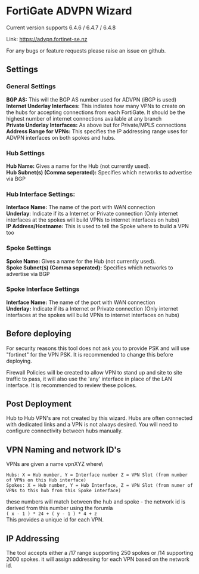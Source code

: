# FortiGate ADVPN Wizard

Current version supports 6.4.6 / 6.4.7 / 6.4.8


Link: https://advpn.fortinet-se.nz

For any bugs or feature requests please raise an issue on github. 

## Settings

### General Settings

**BGP AS:** This will the BGP AS number used for ADVPN (iBGP is used) \
**Internet Underlay Interfaces:** This indiates how many VPNs to create on the hubs for accepting connections from each FortiGate. It should be the highest number of internet connections available at any branch\
**Private Underlay Interfaces:** As above but for Private/MPLS connections\
**Address Range for VPNs:** This specifies the IP addressing range uses for ADVPN interfaces on both spokes and hubs. 


### Hub Settings
**Hub Name:** Gives a name for the Hub (not currently used).\
**Hub Subnet(s) (Comma seperated):** Specifies which networks to advertise via BGP

### Hub Interface Settings:
**Interface Name:** The name of the port with WAN connection\
**Underlay**: Indicate if its a Internet or Private connection (Only internet interfaces at the spokes will build VPNs to internet interfaces on hubs)\
**IP Address/Hostname:** This is used to tell the Spoke where to build a VPN too

### Spoke Settings
**Spoke Name:** Gives a name for the Hub (not currently used).\
**Spoke Subnet(s) (Comma seperated):** Specifies which networks to advertise via BGP

### Spoke Interface Settings
**Interface Name:** The name of the port with WAN connection\
**Underlay:** Indicate if its a Internet or Private connection (Only internet interfaces at the spokes will build VPNs to internet interfaces on hubs)

## Before deploying
For security reasons this tool does not ask you to provide PSK and will use "fortinet" for the VPN PSK. It is recommended to change this before deploying. 

Firewall Policies will be created to allow VPN to stand up and site to site traffic to pass, it will also use the 'any' interface in place of the LAN interface. It is recommended to review these polices. 

## Post Deployment
Hub to Hub VPN's are not created by this wizard. Hubs are often connected with dedicated links and a VPN is not always desired. You will need to configure connectivity between hubs manually. 

## VPN Naming and network ID's
VPNs are given a name vpnXYZ where\
```
Hubs: X = Hub number, Y = Interface number Z = VPN Slot (from number of VPNs on this Hub interface)
Spokes: X = Hub number, Y = Hub Interface, Z = VPN Slot (from numer of VPNs to this hub from this Spoke interface)
```
these numbers will match between the hub and spoke - the network id is derived from this number using the forumla\
`( x - 1 ) * 24 + ( y - 1 ) * 4 + z`\
This provides a unique id for each VPN. 


## IP Addressing
The tool accepts either a /17 range supporting 250 spokes or /14 supporting 2000 spokes. it will assign addressing for each VPN based on the network id.










